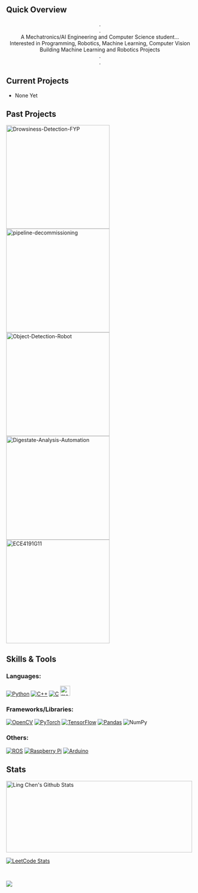 <!---
<a href="https://github.com/LingC2001" target="_blank" rel="noreferrer"> <img src="https://www.huntingtonsociety.ca/wp-content/uploads/2013/11/Stary-Night-Sky-1026x320.jpg" width=100%/> </a>
--->
## Quick Overview
<p align="center">
  .<br>
  .<br>
  A Mechatronics/AI Engineering and Computer Science student... <br>
  Interested in Programming, Robotics, Machine Learning, Computer Vision<br>
  Building Machine Learning and Robotics Projects <br>
  .<br>
  .<br>
</p>

## Current Projects
- None Yet

## Past Projects
<p align="left">
<a href="https://github.com/LingC2001/Drowsiness-Detection-FYP"><img width="278" src="https://denvercoder1-github-readme-stats.vercel.app/api/pin/?username=LingC2001&repo=Drowsiness-Detection-FYP&theme=react&border_color=46464a&bg_color=111112&title_color=F85D7F&hide_border=false&icon_color=F8D866&show_icons=true" alt="Drowsiness-Detection-FYP"></a>
<a href="https://github.com/LingC2001/pipeline-decommissioning"><img width="278" src="https://denvercoder1-github-readme-stats.vercel.app/api/pin/?username=LingC2001&repo=pipeline-decommissioning&theme=react&border_color=46464a&bg_color=111112&title_color=F85D7F&hide_border=false&icon_color=F8D866&show_icons=true" alt="pipeline-decommissioning"></a>
<a href="https://github.com/LingC2001/Object-Detection-Robot"><img width="278" src="https://denvercoder1-github-readme-stats.vercel.app/api/pin/?username=LingC2001&repo=Object-Detection-Robot&theme=react&border_color=46464a&bg_color=111112&title_color=F85D7F&hide_border=false&icon_color=F8D866&show_icons=true" alt="Object-Detection-Robot"></a>
<a href="https://github.com/LingC2001/Digestate-Analysis-Automation"><img width="278" src="https://denvercoder1-github-readme-stats.vercel.app/api/pin/?username=LingC2001&repo=Digestate-Analysis-Automation&theme=react&border_color=46464a&bg_color=111112&title_color=F85D7F&hide_border=false&icon_color=F8D866&show_icons=true" alt="Digestate-Analysis-Automation"></a>
<a href="https://github.com/jjah0001/ECE4191G11"><img width="278" src="https://denvercoder1-github-readme-stats.vercel.app/api/pin/?username=jjah0001&repo=ECE4191G11&theme=react&border_color=46464a&bg_color=111112&title_color=F85D7F&hide_border=false&icon_color=F8D866&show_icons=true" alt="ECE4191G11"></a>
</p>

## Skills & Tools
<h3 align="left">Languages:</h3>

[![Python](https://img.shields.io/badge/python-3670A0?style=for-the-badge&logo=python&logoColor=ffdd54)](https://www.python.org/)
[![C++](https://img.shields.io/badge/c++-%2300599C.svg?style=for-the-badge&logo=c%2B%2B&logoColor=white)](https://cplusplus.com/doc/tutorial/)
[![C](https://img.shields.io/badge/c-%2300599C.svg?style=for-the-badge&logo=c&logoColor=white)](https://cplusplus.com/doc/tutorial/)
<a href="https://au.mathworks.com/products/matlab.html"><img src="https://i.imgur.com/B06B0XM.jpeg" alt="matlab" height="27"/></a>

<h3 align="left">Frameworks/Libraries:</h3>

[![OpenCV](https://img.shields.io/badge/opencv-%23white.svg?style=for-the-badge&logo=opencv&logoColor=white)](https://opencv.org/)
[![PyTorch](https://img.shields.io/badge/PyTorch-%23EE4C2C.svg?style=for-the-badge&logo=PyTorch&logoColor=white)](https://pytorch.org/)
[![TensorFlow](https://img.shields.io/badge/TensorFlow-%23FF6F00.svg?style=for-the-badge&logo=TensorFlow&logoColor=white)](https://www.tensorflow.org/)
[![Pandas](https://img.shields.io/badge/pandas-%23150458.svg?style=for-the-badge&logo=pandas&logoColor=white)](https://pandas.pydata.org/)
![NumPy](https://img.shields.io/badge/numpy-%23013243.svg?style=for-the-badge&logo=numpy&logoColor=white)

<h3 align="left">Others:</h3>

[![ROS](https://img.shields.io/badge/ros-%230A0FF9.svg?style=for-the-badge&logo=ros&logoColor=white)](https://www.ros.org/)
[![Raspberry Pi](https://img.shields.io/badge/-RaspberryPi-C51A4A?style=for-the-badge&logo=Raspberry-Pi)](https://www.raspberrypi.com/)
[![Arduino](https://img.shields.io/badge/-Arduino-00979D?style=for-the-badge&logo=Arduino&logoColor=white)](https://www.arduino.cc/)


<!---
<h3 align="left">Connect with me:</h3>

[![Gmail](https://img.shields.io/badge/Gmail-D14836?style=for-the-badge&logo=gmail&logoColor=white)](mailto:LingC2001@gmail.com)
[![Linkedin](https://img.shields.io/badge/linkedin-%230077B5.svg?style=for-the-badge&logo=linkedin&logoColor=white)](https://linkedin.com/in/ling-chen-b7a7971a4)
--->

## Stats
<a>  
  <a href="https://github.com/lingc2001"><img alt="Ling Chen's Github Stats" src="https://denvercoder1-github-readme-stats.vercel.app/api?username=lingc2001&show_icons=true&include_all_commits=true&count_private=true&theme=react&border_color=46464a&bg_color=111112&title_color=F85D7F&icon_color=F8D866" height="192px" width="500px"/></a>
  
  [![LeetCode Stats](https://leetcard.jacoblin.cool/LingC2001?theme=dark&ext=heatmap&hide=ranking&width=500&height=300)](https://leetcode.com/LingC2001/) 
  
  <!--- 
   <a href="https://github.com/lingc2001"><img alt="Ling Chen's Top Languages" src="https://denvercoder1-github-readme-stats.vercel.app/api/top-langs/?username=lingc2001&langs_count=8&layout=compact&theme=react&border_color=7F3FBF&bg_color=0D1117&title_color=F85D7F&icon_color=F8D866" height="192px" width="49.5%"/></a>
  --->
  
  <br/>
</a>

<!--- 
<p align="center">
  <a href="https://github.com/lingc2001">
    <img src="https://github-profile-summary-cards.vercel.app/api/cards/profile-details?username=lingc2001&theme=radical" alt="Ling Chen's GitHub Contribution"/>
  </a>
</p>
--->

![](https://komarev.com/ghpvc/?username=lingc2001&color=blueviolet&style=for-the-badge)




